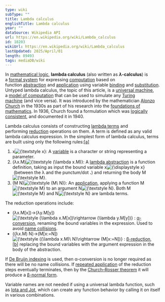 ```yaml
---
type: wiki
subType: ""
title: Lambda calculus
englishTitle: Lambda calculus
year: ""
dataSource: Wikipedia API
url: https://en.wikipedia.org/wiki/Lambda_calculus
id: 18203
wikiUrl: https://en.wikipedia.org/wiki/Lambda_calculus
lastUpdated: 2025/April/01
length: 89493
tags: mediaDB/wiki
---
```

In [mathematical logic](https://en.wikipedia.org/wiki/Mathematical_logic "Mathematical logic"), **lambda calculus** (also written as **_λ_-calculus**) is a [formal system](https://en.wikipedia.org/wiki/Formal_system "Formal system") for expressing [computation](https://en.wikipedia.org/wiki/Computability "Computability") based on function [abstraction](https://en.wikipedia.org/wiki/Abstraction_\(computer_science\) "Abstraction (computer science)") and [application](https://en.wikipedia.org/wiki/Function_application "Function application") using variable [binding](https://en.wikipedia.org/wiki/Name_binding "Name binding") and [substitution](https://en.wikipedia.org/wiki/Substitution_\(algebra\) "Substitution (algebra)"). Untyped lambda calculus, the topic of this article, is a [universal machine](https://en.wikipedia.org/wiki/Universal_machine "Universal machine"), a [model of computation](https://en.wikipedia.org/wiki/Model_of_computation "Model of computation") that can be used to simulate any [Turing machine](https://en.wikipedia.org/wiki/Turing_machine "Turing machine") (and vice versa). It was introduced by the mathematician [Alonzo Church](https://en.wikipedia.org/wiki/Alonzo_Church "Alonzo Church") in the 1930s as part of his research into the [foundations of mathematics](https://en.wikipedia.org/wiki/Foundations_of_mathematics "Foundations of mathematics"). In 1936, Church found a formulation which was [logically consistent](https://en.wikipedia.org/wiki/Lambda_calculus#History), and documented it in 1940.

Lambda calculus consists of constructing [lambda terms](https://en.wikipedia.org/wiki/Lambda_calculus#Lambda_terms) and performing [reduction](https://en.wikipedia.org/wiki/Lambda_calculus#Reduction) operations on them. A term is defined as any valid lambda calculus expression. In the simplest form of lambda calculus, terms are built using only the following rules:[[a]](https://en.wikipedia.org/wiki/Lambda_calculus#cite_note-3rules-1)

1. x![{\textstyle x}](https://wikimedia.org/api/rest_v1/media/math/render/svg/d951e0f3b54b6a3d73bb9a0a005749046cbce781): A [variable](https://en.wikipedia.org/wiki/Lambda_calculus#validLambdaVar) is a character or string representing a parameter.
2. (λx.M)![{\textstyle (\lambda x.M)}](https://wikimedia.org/api/rest_v1/media/math/render/svg/79e4067c3f6090d545a422bdc288b35a3352fe83): A [lambda abstraction](https://en.wikipedia.org/wiki/Lambda_calculus#lambdaAbstr) is a function definition, taking as input the bound variable x![{\displaystyle x}](https://wikimedia.org/api/rest_v1/media/math/render/svg/87f9e315fd7e2ba406057a97300593c4802b53e4) (between the λ and the punctum/dot **.**) and returning the body M![{\textstyle M}](https://wikimedia.org/api/rest_v1/media/math/render/svg/913ace920108f7552777e36ac0b7ee3f5093a088).
3. (M N)![{\textstyle (M\ N)}](https://wikimedia.org/api/rest_v1/media/math/render/svg/d51003b457bd295edc4d9f2400117cad8a2153e0): An [application](https://en.wikipedia.org/wiki/Lambda_calculus#anApplic), applying a function M![{\textstyle M}](https://wikimedia.org/api/rest_v1/media/math/render/svg/913ace920108f7552777e36ac0b7ee3f5093a088) to an argument N![{\textstyle N}](https://wikimedia.org/api/rest_v1/media/math/render/svg/0d21d55fc102ec49600d3d5522a59ae4561acc22). Both M![{\textstyle M}](https://wikimedia.org/api/rest_v1/media/math/render/svg/913ace920108f7552777e36ac0b7ee3f5093a088) and N![{\textstyle N}](https://wikimedia.org/api/rest_v1/media/math/render/svg/0d21d55fc102ec49600d3d5522a59ae4561acc22) are lambda terms.

The reduction operations include:

- (λx.M[x])→(λy.M[y])![{\textstyle (\lambda x.M[x])\rightarrow (\lambda y.M[y])}](https://wikimedia.org/api/rest_v1/media/math/render/svg/2e714f725a86a41858c71de7c5d04ebfa2141c9b) : [α-conversion](https://en.wikipedia.org/wiki/Lambda_calculus#%CE%B1-conversion), renaming the bound variables in the expression. Used to avoid [name collisions](https://en.wikipedia.org/wiki/Name_collision "Name collision").
- ((λx.M) N)→(M[x:=N])![{\textstyle ((\lambda x.M)\ N)\rightarrow (M[x:=N])}](https://wikimedia.org/api/rest_v1/media/math/render/svg/bcda4dac6e18fedb6162af13b20557ad282e130f) : [β-reduction](https://en.wikipedia.org/wiki/Lambda_calculus#%CE%B2-reduction),[[b]](https://en.wikipedia.org/wiki/Lambda_calculus#cite_note-beta-4) replacing the bound variables with the argument expression in the body of the abstraction.

If [De Bruijn indexing](https://en.wikipedia.org/wiki/De_Bruijn_index "De Bruijn index") is used, then α-conversion is no longer required as there will be no name collisions. If [repeated application](https://en.wikipedia.org/wiki/Reduction_strategy_\(lambda_calculus\) "Reduction strategy (lambda calculus)") of the reduction steps eventually terminates, then by the [Church–Rosser theorem](https://en.wikipedia.org/wiki/Church%E2%80%93Rosser_theorem "Church–Rosser theorem") it will produce a [β-normal form](https://en.wikipedia.org/wiki/Beta_normal_form "Beta normal form").

Variable names are not needed if using a universal lambda function, such as [Iota and Jot](https://en.wikipedia.org/wiki/Iota_and_Jot "Iota and Jot"), which can create any function behavior by calling it on itself in various combinations.